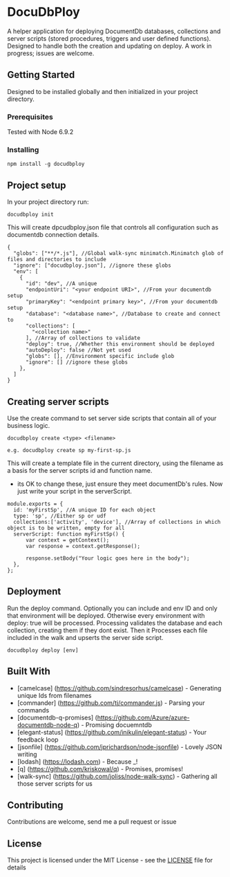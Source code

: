 # DocuDbPloy

A helper application for deploying DocumentDb databases, collections and server scripts (stored procedures, triggers and user defined functions).
Designed to handle both the creation and updating on deploy. A work in progress; issues are welcome.

## Getting Started

Designed to be installed globally and then initialized in your project directory.

### Prerequisites

Tested with Node 6.9.2

### Installing

```
npm install -g docudbploy
```

## Project setup

In your project directory run:

```
docudbploy init
```

This will create dpcudbploy.json file that controls all configuration such as documentdb connection details.

```
{
  "globs": ["**/*.js"], //Global walk-sync minimatch.Minimatch glob of files and directories to include
  "ignore": ["docudbploy.json"], //ignore these globs
  "env": [
    {
      "id": "dev", //A unique
      "endpointUri": "<your endpoint URI>", //From your documentdb setup
      "primaryKey": "<endpoint primary key>", //From your documentdb setup
      "database": "<database name>", //Database to create and connect to
      "collections": [
        "<collection name>"
      ], //Array of collections to validate
      "deploy": true, //Whether this environment should be deployed
      "autoDeploy": false //Not yet used
      "globs": [], //Environment specific include glob
      "ignore": [] //ignore these globs
    },
  ]
}
```

## Creating server scripts

Use the create command to set server side scripts that contain all of your business logic.

```
docudbploy create <type> <filename>

e.g. docudbploy create sp my-first-sp.js
```

This will create a template file in the current directory, using the filename as a basis for the server scripts id and function name.
 - its OK to change these, just ensure they meet documentDb's rules. Now just write your script in the serverScript.

```
module.exports = {
  id: 'myFirstSp', //A unique ID for each object
  type: 'sp', //Either sp or udf
  collections:['activity', 'device'], //Array of collections in which object is to be written, empty for all
  serverScript: function myFirstSp() {
      var context = getContext();
      var response = context.getResponse();

      response.setBody("Your logic goes here in the body");
  },
};

```


## Deployment

Run the deploy command. Optionally you can include and env ID and only that environment will be deployed. Otherwise every environment
with deploy: true will be processed. Processing validates the database and each collection, creating them if they dont exist. Then it
Processes each file included in the walk and upserts the server side script.

```
docudbploy deploy [env]
```

## Built With

* [camelcase] (https://github.com/sindresorhus/camelcase) - Generating unique Ids from filenames
* [commander] (https://github.com/tj/commander.js) - Parsing your commands
* [documentdb-q-promises] (https://github.com/Azure/azure-documentdb-node-q) - Promising docuemntdb
* [elegant-status] (https://github.com/inikulin/elegant-status) - Your feedback loop
* [jsonfile] (https://github.com/jprichardson/node-jsonfile) - Lovely JSON writing
* [lodash] (https://lodash.com) - Because _!
* [q] (https://github.com/kriskowal/q) - Promises, promises!
* [walk-sync] (https://github.com/joliss/node-walk-sync) - Gathering all those server scripts for us

## Contributing

Contributions are welcome, send me a pull request or issue

## License

This project is licensed under the MIT License - see the [LICENSE](LICENSE) file for details
